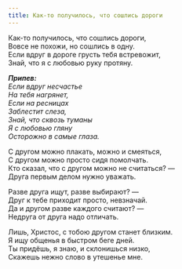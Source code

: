 ```yaml
---
title: Как-то получилось, что сошлись дороги
---
```


Как-то получилось, что сошлись дороги,  
Вовсе не похожи, но сошлись в одну.  
Если вдруг в дороге грусть тебя встревожит,  
Знай, что я с любовью руку протяну.

*__Припев:__  
Если вдруг несчастье  
На тебя нагрянет,  
Если на ресницах  
Заблестит слеза,  
Знай, что сквозь туманы  
Я с любовью гляну  
Осторожно в самые глаза.* 

С другом можно плакать, можно и смеяться,  
С другом можно просто сидя помолчать.  
Кто сказал, что с другом можно не считаться? —  
Друга первым делом нужно уважать.

Разве друга ищут, разве выбирают? —  
Друг к тебе приходит просто, невзначай.  
Да и другом разве каждого считают? —  
Недруга от друга надо отличать.

Лишь, Христос, с тобою другом станет близким.  
Я ищу общенья в быстром беге дней.  
Ты придёшь, я знаю, и склонишься низко,  
Скажешь нежно слово в утешенье мне.
